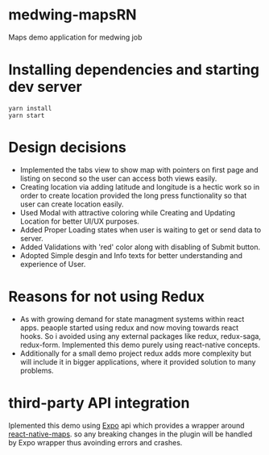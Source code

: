# medwing-mapsRN
Maps demo application for medwing job

# Installing dependencies and starting dev server
```
yarn install
yarn start
```

# Design decisions
- Implemented the tabs view to show map with pointers on first page and listing on second so the user can access both views easily.
- Creating location via adding latitude and longitude is a hectic work so in order to create location provided the long press functionality so that user can create location easily.
- Used Modal with attractive coloring while Creating and Updating Location for better UI/UX purposes.
- Added Proper Loading states when user is waiting to get or send data to server.
- Added Validations with 'red' color along with disabling of Submit button.
- Adopted Simple desgin and Info texts for better understanding and experience of User.

# Reasons for not using Redux
- As with growing demand for state managment systems within react apps. peaople started using redux and now moving towards react hooks. So i avoided using any external packages like redux, redux-saga, redux-form. Implemented this demo purely using react-native concepts.
- Additionally for a small demo project redux adds more complexity but will include it in bigger applications, where it provided solution to many problems.

# third-party API integration
Iplemented this demo using [Expo](https://expo.io/) api which provides a wrapper around [react-native-maps](https://github.com/react-native-community/react-native-maps). so any breaking changes in the plugin will be handled by Expo wrapper thus avoinding errors and crashes.
